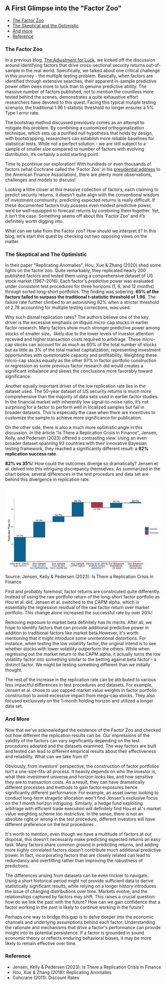 #

## A First Glimpse into the "Factor Zoo"

- [The Factor Zoo](#crisis)
- [The Skeptical and the Optimistic](#two)
- [And more](#more)
- [Reference](#ref)

### The Factor Zoo <a name="crisis"></a>


In a previous blog, [The Adjustment for Luck](https://skybluerw.github.io/2024/06/26/luck-factor-zoo.html), we kicked off the discussion around identifying factors that drive cross-sectional security returns out-of-sample in the real world. Specifically, we talked about one critical challenge in this journey - the multiple testing problem. Basically, when factors are identified through extensive searches, their apparent in-sample predictive power often owes more to luck than to genuine predictive ability. The massive number of factors published, not to mention the countless more tested behind the scenes, demonstrates a quite exhaustive effort researchers have devoted to this quest. Facing this typical mutiple testing scenario, the traditional 1.96 t-statistic threshold no longer ensures a 5% Type I error rate. 

The bootstrap method discussed previously comes as an attempt to mitigate this problem. By combining a customized orthogonalization technique, which sets up a purified null hypothesis that holds by design, with bootstrapping, researchers can establish more reliable baselines for statistical tests. While not a perfect solution - we are still subject to a sample of smaller size compared to number of factors with evolving distribution, it’s certainly a solid starting point.

Time to pcontinue our exploration! With hundreds or even thousands of factors (what Cochrane called the 'Factor Zoo' in his [presidential address](https://www.nber.org/papers/w16972) to the American Finance Association), there are plenty more observations, challenges and models to discuss! 

Looking a little closer at this massive collection of factors, each claiming to predict security returns, it doesn't quite align with the conventional wisdom of investment community: predicting expected returns is really difficult. If these documented factors truly possess even modest predictive power, we’d be well-equipped to forecast returns by combining them together. Yet, it isn’t the case. Something seems off about this 'Factor Zoo' and it’s definitely worth digging into. 

What can we take from the Factor zoo? How should we interpret it? In this blog, let's start this quest by checking out two opposing views on the matter. 

### The Skeptical and The Optimistic <a name="two"></a>

In their paper "Replicating Anomalies", Hou, Xue & Zhang (2020) shed some lights on the factor zoo. Quite remarkably, they replicated nearly 200 published factors and tested them using a comprehensive dataset of US stock market (1967–2016). Each factor's predictive power was evaluated under consistent test procedures for three horizons (1, 6, and 12 months) through sorted long-short portfolios. The finding was sobering: **65% of the factors failed to surpass the traditional t-statistic threshold of 1.96**. The failure rate further climbed to an astonishing 82% when a stricter threshold of 2.78 accounting for multiple testing corrections, was used.

Why such dismal replication rates? The authors believe one of the key driver is the excessive emphasis on illiquid micro-cap stocks in earlier factor research. Many factors show much stronger predictive power among stocks of smaller size，likely due to the lower levels of investor attention recevied and higher transaction costs required to arbitrage. These micro-cap stocks can account for as much as 60% of the total number of stocks but as little as 3% of the total market capitalization, representing investment opportunities with questionable capacity and profitability. Weighting these micro-cap stocks equally as the other 97% in factor portfolio construction or regression as some previous factor research did would creates a significant imbalance and skews the conclusions more favorably toward significance.

Another equally important driver of the low replication rate lies in the dataset used. The 50-year dataset of US security returns is much more comprehensive than the majority of data sets used in earlier factor studies. In the financial market with inherently low signal-to-noise ratio, it’s not surprising for a factor to perform well in localized samples but fail in broader datasets. This is especially the case when there are incentives to customize the sample to achieve more significance for publication.

On the other side, there is also a much more optimistic angle in this discussion. In the article "Is There a Replication Crisis in Finance", Jensen, Kelly, and Pedersen (2023) offered a contrasting view. Using an even broader dataset spanning 93 countries with their innovative Bayesian testing framework, they reached a significantly different result: a **82% replication success rate**.

**82% vs 35%**! How could the outcomes diverge so dramatically? Jensen et al. delved into this intriguing discrepancy themselves. As summarized in the chart below, several differences in the test procedure and data set are behind this divergence in replication rate. 

![GDP](https://raw.githubusercontent.com/SkyBlueRW/SkyBlueRW.github.io/main/_posts/asset/replication.jpg)
Source: Jensen, Kelly & Pedersen (2023): Is There a Replication Crisis in Finance

First and probably foremost, factor returns are constrcuted quite differently. Instead of using the raw portfolio return of the long-short factor portfolio as Hou et al. did, Jensen et al. switched to the CAPM alpha, which is essentially the regression residual of the raw factor return over market portfolio. This change alone increased the successful rate by over 20%! 

Removing exposure to market beta definitely has its merits. After all, we hope to identify factors that can provide additional predictive power in addition to traditional factors like market beta.However, it's worth mentioning that it might introduce some unintentional distortions. For instance, when testing the low volatility factor, the original intend is to see whether stocks with lower volatility outperform the others. While when regressing out the market return to the CAPM alpha, it actually turns the low volatility factor into something similar to the betting against beta factor - a distinct factor. We might be testing something different than we initially thought.

The rest of the increase in the replication rate can be attributed to various less impactful differences in test procedures and datasets. For example, Jensen et al. chose to use capped market value weights in factor portfolio construction to avoid excessive impact from mega-cap stocks. They also focused exclusively on the 1-month holding horizon and utilized a longer data set. 

### And More <a name="more"></a>

Now that we've acknowledged the existence of the Factor Zoo and checked out how different the replication results can be. Our impressions of the validity of the factors can vary significantly depending on the test procedures adopted and the datasets examined. The way factors are built and tested can lead to different empirical results about their effectiveness and reliability. What can we take from it?

Obviously, from investors' perspective, the construction of factor portfolios isn't a one-size-fits-all process. It heavily depends on who the investor is, what their investment universe and horizon looks like, and how sensitive they are to transaction costs. As a result, they can have dramatically different processes and methods to gain factor exposures hence significantly different performance. For example, an asset owner looking to conduct long-term stragetic allocation won't find Jensen's exclusive focus on the 1 month horizon intriguing. Similarly, a hedge fund exploiting arbitrage with efficient trade execution will definitely find Hou et al.'s market value weighting scheme too restrictive. In the sense, there is not an absolute right or wrong in the test procedure, different investors will have different preference on the test procedures .

It's worth to mention, even though we have a multitude of factors at our disposal, this doesn't necessarily make predicting expected returns an easy task. Many factors share common ground in predicting returns, and adding more highly correlated factors doesn't contribute much additional predictive power. In fact, incorporating factors that are closely related can lead to redundancy and overfitting rather than improving the robustness of predictions.

The differences arising from datasets can be even trickier to navigate. Using a short historical period might not provide sufficient data to derive statistically significant results, while relying on a longer history introduces the issue of changing distributions over time. Markets evolve, and the relationships captured by factors may shift. This raises a crucial question: how do we link the past with the future? How can we gain confidence that a factor working in the past is likely to continue working in the future?

Perhaps one way to bridge this gap is to delve deeper into the economic channels and underlying assumptions behind each factor. Understanding the rationale and mechanisms that drive a factor's performance can provide insight into its potential persistence. If a factor is grounded in sound economic theory or reflects enduring behavioral biases, it may be more likely to remain effective over time.


### Reference <a name="ref"></a>
- Jensen, Kelly & Pedersen (2023): Is There a Replication Crisis in Finance
- Hou, Xue & Zhang (2018): Replicating Anomalies
- Cohcrane (2011): Discount Rates
